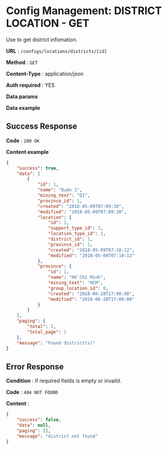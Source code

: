 # Config Management: DISTRICT LOCATION - GET

Use to get district infomation.

**URL** : `/configs/locations/districts/[id]`

**Method** : `GET`

**Content-Type** : application/json

**Auth required** : YES

**Data params**

**Data example**

## Success Response

**Code** : `200 OK`

**Content example**

```json
{
    "success": true,
    "data": [
        {
            "id": 1,
            "name": "Quận 1",
            "mining_text": "Q1",
            "province_id": 1,
            "created": "2018-05-09T07:09:38",
            "modified": "2018-05-09T07:09:38",
            "location": {
                "id": 1,
                "support_type_id": 3,
                "location_type_id": 1,
                "district_id": 1,
                "province_id": 1,
                "created": "2018-05-09T07:18:12",
                "modified": "2018-05-09T07:18:12"
            },
            "province": {
                "id": 1,
                "name": "Hồ Chí Minh",
                "mining_text": "HCM",
                "group_location_id": 0,
                "created": "2018-06-28T17:00:00",
                "modified": "2018-06-28T17:00:00"
            }
        }
    ],
    "paging": {
        "total": 1,
        "total_page": 1
    },
    "message": "Found district(s)"
}
```

## Error Response

**Condition** : If required fields is empty or invaild.

**Code** : `404 NOT FOUND`

**Content** :

```json
{
    "success": false,
    "data": null,
    "paging": [],
    "message": "district not found"
}
```